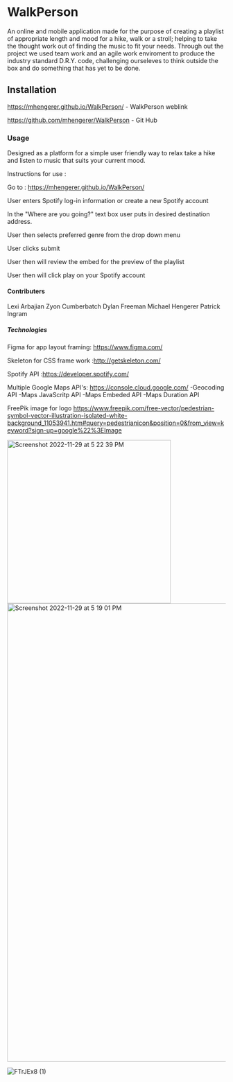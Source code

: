 # WalkPerson
An online and mobile application made for the purpose of creating a playlist of appropriate length and mood for a hike, walk or a stroll;
helping to take the thought work out of finding the music to fit your needs. Through out the project we used team 
work and  an agile work enviroment to produce the industry standard D.R.Y. code, challenging ourseleves to think outside the box and do something that has yet to be done. 


## Installation 
https://mhengerer.github.io/WalkPerson/ - WalkPerson weblink

https://github.com/mhengerer/WalkPerson - Git Hub

### Usage 
Designed as a platform for a simple user friendly way to relax take a hike and listen to music that suits your current mood.  

Instructions for use :

Go to : https://mhengerer.github.io/WalkPerson/

User enters Spotify log-in information or create a new Spotify account

In the "Where are you going?" text box user puts in desired destination address.

User then selects preferred genre from the drop down menu

User clicks submit

User then will review the embed for the preview of the playlist

User  then will click play on your Spotify account


#### Contributers 
Lexi Arbajian
Zyon Cumberbatch
Dylan Freeman
Michael Hengerer
Patrick Ingram 

##### Technologies 
Figma for app layout framing: https://www.figma.com/

Skeleton for CSS frame work :http://getskeleton.com/

Spotify API :https://developer.spotify.com/

Multiple Google Maps API's: https://console.cloud.google.com/
-Geocoding API
-Maps JavaScritp API
-Maps Embeded API
-Maps Duration API 

FreePik image for logo
https://www.freepik.com/free-vector/pedestrian-symbol-vector-illustration-isolated-white-background_11053941.htm#query=pedestrianicon&position=0&from_view=keyword?sign-up=google%22%3EImage



<img width="377" alt="Screenshot 2022-11-29 at 5 22 39 PM" src="https://i.imgur.com/mgD38IY.png">


<img width="1058" alt="Screenshot 2022-11-29 at 5 19 01 PM" src="https://i.imgur.com/JCabDxI.png">

![FTrJEx8 (1)](https://user-images.githubusercontent.com/114114167/204669821-8d91ac23-8ebe-495e-8930-f0d9fe0d2b39.png)
